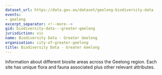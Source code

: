 ```yaml
---
dataset_url: https://data.gov.au/dataset/geelong-biodiversity-data
events:
- geelong
excerpt_separator: <!--more-->
gid: biodiversity-data---greater-geelong
jurisdiction: vic
name: Biodiversity Data - Greater Geelong
organisation: city-of-greater-geelong
title: Biodiversity Data - Greater Geelong
---
```


Information about different biosite areas across the Geelong region. Each site has unique flora and fauna associated plus other relevant attributes.